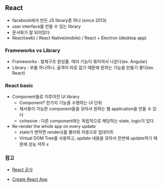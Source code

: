 ## React
- facebook에서 만든 JS library중 하나 (since 2013)
- user interface를 만들 수 있는 library
- 문서화가 잘 되어있다
- React(web) / React Native(mobile) / React + Electron (desktop app)

### Frameworks vs Library
- Frameworks : 철제구조 완성품. 여러 기능이 묶어져서 나온다(ex. Angular)
- Library : 부품 하나하나. 골격이 따로 없기 때문에 원하는 기능을 만들기 좋다(ex. React)

### React basic
- Component들로 이루어진 UI library
  - Component? 한가지 기능을 수행하는 UI 단위
  - 재사용이 가능한 component들을 모아서 원하는 웹 application을 만들 수 있다
  - cohesive : 다른 component와는 독립적으로 해당하는 state, logic이 있다
- Re-render the whole app on every update
  - state가 변하면 render()를 불러와 자동으로 업데이트
  - Virtual DOM Tree를 사용하고, update 내용을 모아서 한번에 update하기 때문에 성능 저하 x


### 참고
- [React 공식](https://reactjs.org/docs/getting-started.html)

- [Create React App](https://create-react-app.dev/docs/getting-started)


